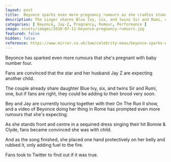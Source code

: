 ```yaml
---
layout: post
title:  Beyonce sparks even more pregnancy rumours as she cradles stomach during live performance with husband Jay Z
description: The singer shares Blue Ivy, six, and twins Sir and Rumi, one, with her husband
categories: [ Beyoncé, Jay-Z, Pregnancy, Rumour, Performance ]
image: assets/images/2018-07-12-beyonce-pregnancy-rumours.jpg
featured: false
hidden: false
reference: https://www.mirror.co.uk/3am/celebrity-news/beyonce-sparks-even-more-pregnancy-12904512
---
```

Beyonce has sparked even more rumours that she's pregnant with baby number four.

Fans are convinced that the star and her husband Jay Z are expecting another child.

The couple already share daughter Blue Ivy, six, and twins Sir and Rumi, one, but if fans are right, they could be adding to their brood very soon.

Bey and Jay are currently touring together with their On The Run II show, and a video of Beyonce doing her thing in Rome has prompted even more rumours that she's expecting.

As she stands front and centre in a sequined dress singing their hit Bonnie & Clyde, fans became convinced she was with child.

And as the song finished, she placed one hand protectively on her belly and rubbed it, only adding fuel to the fire.

Fans took to Twitter to find out if it was true.
